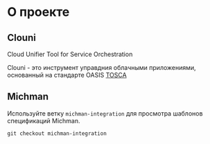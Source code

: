 # О проекте
## Clouni
Cloud Unifier Tool for Service Orchestration

Clouni - это инструмент управдния облачными приложениями, основанный на стандарте OASIS
[TOSCA](http://docs.oasis-open.org/tosca/TOSCA-Simple-Profile-YAML/v1.0/TOSCA-Simple-Profile-YAML-v1.0.html)

## Michman

Используйте ветку `michman-integration` для просмотра шаблонов спецификаций Michman.

~~~shell
git checkout michman-integration
~~~
